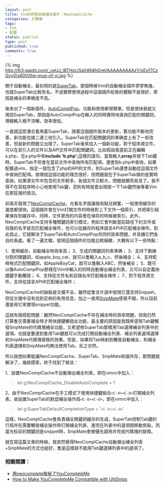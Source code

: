 ```yaml
---
layout: post
title: Vim的終極自動補全插件：NeoComplCache
categories: 計算機
tags:
- Vim
- 配置
status: publish
type: post
published: true
comments: true
---
```


{% img http://lh3.ggpht.com/_ceUJ_lBTHzc/SaV494hGreI/AAAAAAAAAzY/xExf7CzGyv0/s800/the-mug-of-vi.jpg %}

<p>關于自動補全，最初用的是<a href="http://www.vim.org/scripts/script.php?script_id=1643">SuperTab</a>，那個時候Vim的自動補全插件寥寥無幾，也就SuperTab比較有名。不過實際使用過程中這個插件給我的體驗不是很好，原因是補全的準确度不高。</p>

<p>後來出了一個新插件，<a href="http://www.vim.org/scripts/script.php?script_id=1879">AutoComplPop</a>，功能和使用都很簡單。但是很快我就又用回SuperTab，原因是AutoComplPop在輸入的同時實時地查詢匹配的關鍵詞，導緻輸入極不流暢，效率很低。</p>

<p>一直就這麽湊合着用着SuperTab，随着這個插件版本的更新，舊功能不斷地完善，新功能也接二連三地引入，SuperTab在匹配關鍵詞的準确度上有了一些改善，但是新的問題又出現了。SuperTab後來加入一個新功能，對于程序源文件，可以在其引入的文件以及API文件中匹配關鍵詞。比如假設我當前正在編輯a.php，在a.php中有<strong>include 'b.php';</strong>這樣的語句，當我輸入<strong>array</strong>并按下Tab鍵時，SuperTab不但會在當前文件中查詢所有匹配項，還會到b.php中查詢，如果配置過vim、指定一個包含了php的API的文件，則SuperTab還會自動從這個文件中查詢匹配項。按理說這個功能的理念很好，但問題就在于SuperTab做的是實時查詢，如果源文件中包含的文件較多，各個文件又較大，問題就顯而易見了。我不得不在寫程序時小心地使用Tab鍵，否則有時就會出現按一下Tab鍵然後等着Vim在那狂搜的情況。</p>

<p>前兩天發現了<a href="http://www.vim.org/scripts/script.php?script_id=2620">NeoComplCache</a>，光看名字就讓我有點兒興奮，一般使用緩存的速度都很快。這個插件會在Vim打開文件的時候對上下文作一個索引，并把索引結果保存到緩存中。同時，文件更改的内容會在保存的時候被索引。此外，NeoComplCache支持多種關鍵詞索引模式，例如它會判斷當前路徑下的文件或目錄的名字是否匹配補全條件，也可以從緩存的程序語言API中匹配補全條件。到此爲止，它就解決了SuperTab和AutoComplPop共同的效率問題，并具備它們各自的長處。看了一遍文檔，發現這個插件的功能比較細緻，大概有以下一些特點：</p>

<p>1、使用緩存，自動補全時效率高；
2、生成的關鍵詞列表準确；
3、支持下劃線分割的關鍵詞，如apple_boy_cat，就可以隻輸入a_b_c，然後補全；
4、支持駝峰格式匹配關鍵詞，如AppleBoyCat，就可以隻輸入ABC，然後補全；
5、既可以像AutoComplPop那樣在Vim中輸入的同時自動彈出補全列表，又可以自定義快捷鍵手動觸發；
6、支持從文件名和目錄名中匹配補全條件；
7、對于程序源文件，支持從語言API中匹配補全條件；</p>

<p>NeoComplCache的缺點是文檔不全，雖然從隻言片語中發現它還支持Snippet，但從文檔中沒有找到足夠的有用信息。加之一直用<a href="http://www.vim.org/scripts/script.php?script_id=2540">SnipMate</a>感覺不錯，所以目前還是用它來實現snippet功能。</p>

<p>這就有個搭配問題：雖然NeoComplCache不存在補全時的效率問題，但我仍然打算隻在需要補全時才用快捷鍵觸發此功能，最主要的原因是我既希望用Tab鍵觸發SnipMate的代碼塊補全功能，又希望修SuperTab那樣用Tab選擇補全列表中的選項。也就是要達到隻用Tab鍵就可以完成打開自動補全列表、補全列表選項選擇和SnipMate代碼塊替換的效果。但是，如果将Tab映射到觸發自動補全，則補全列表選擇和SnipMate均無法使用Tab，反之亦然。</p>

<p>所以我想如果能讓NeoComplCache、SuperTab、SnipMate和諧共存，那問題就解決了，幾經摸索，終于找到了辦法：</p>

<p>1、設置NeoComplCache不自動彈出補全列表，即在vimrc中加入：</p>

<blockquote>
  <p>let g:NeoComplCache_DisableAutoComplete = 1</p>
</blockquote>

<p>2、由于NeoComplCache在手工模式下使用快捷鍵組合<code>&lt;C-X&gt;&lt;C-U&gt;</code>打開補全列表，故設置SuperTab的默認補全操作爲<code>&lt;C-X&gt;&lt;C-U&gt;</code>，即在vimrc中加入：</p>

<blockquote>
  <p>let g:SuperTabDefaultCompletionType = '<code>&lt;C-X&gt;&lt;C-U&gt;</code>'</p>
</blockquote>

<p>這樣，NeoComplCache隻負責補全關鍵詞緩存的生成，SuperTab控制Tab鍵的行爲并在需要觸發補全操作時打開補全列表、進而在列表中的選項間移動焦點，而當光标前的關鍵詞是snippet時，SnipMate會被優先調用并完成代碼塊的替換。</p>

<p>就在寫這篇文章的時候，我突然覺得NeoComplCache自動彈出補全列表+SnipMate的方式也挺好，隻是這樣就不能用Tab鍵選擇列表中的選項了。</p>

### 相關閱讀：

* [用neocomplete換掉了YouCompleteMe](/post/replace-youcompleteme-with-neocomplete/)
* [How to Make YouCompleteMe Compatible with UltiSnips](/post/make-youcompleteme-ultisnips-compatible/)
